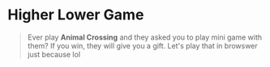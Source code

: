 # Higher Lower Game

> Ever play **Animal Crossing** and they asked you to play mini game with them? If you win, they will give you a gift. Let's play that in browswer just because lol